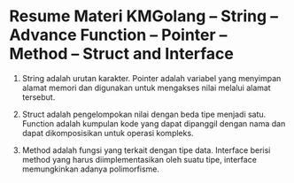 # Resume Materi KMGolang – String – Advance Function – Pointer – Method – Struct and Interface

1. String adalah urutan karakter. Pointer adalah variabel yang menyimpan alamat memori dan digunakan untuk mengakses nilai melalui alamat tersebut.

2. Struct adalah pengelompokan nilai dengan beda tipe menjadi satu. Function adalah kumpulan kode yang dapat dipanggil dengan nama dan dapat dikomposisikan untuk operasi kompleks.

3. Method adalah fungsi yang terkait dengan tipe data. Interface berisi method yang harus diimplementasikan oleh suatu tipe, interface memungkinkan adanya polimorfisme.